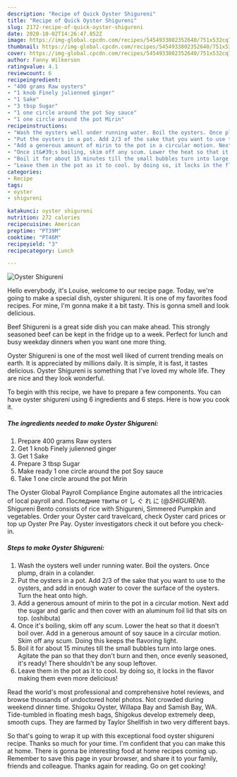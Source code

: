 ```yaml
---
description: "Recipe of Quick Oyster Shigureni"
title: "Recipe of Quick Oyster Shigureni"
slug: 2172-recipe-of-quick-oyster-shigureni
date: 2020-10-02T14:26:47.852Z
image: https://img-global.cpcdn.com/recipes/5454933802352640/751x532cq70/oyster-shigureni-recipe-main-photo.jpg
thumbnail: https://img-global.cpcdn.com/recipes/5454933802352640/751x532cq70/oyster-shigureni-recipe-main-photo.jpg
cover: https://img-global.cpcdn.com/recipes/5454933802352640/751x532cq70/oyster-shigureni-recipe-main-photo.jpg
author: Fanny Wilkerson
ratingvalue: 4.1
reviewcount: 6
recipeingredient:
- "400 grams Raw oysters"
- "1 knob Finely julienned ginger"
- "1 Sake"
- "3 tbsp Sugar"
- "1 one circle around the pot Soy sauce"
- "1 one circle around the pot Mirin"
recipeinstructions:
- "Wash the oysters well under running water. Boil the oysters. Once plump, drain in a colander."
- "Put the oysters in a pot. Add 2/3 of the sake that you want to use to the oysters, and add in enough water to cover the surface of the oysters. Turn the heat onto high."
- "Add a generous amount of mirin to the pot in a circular motion. Next add the sugar and garlic and then cover with an aluminum foil lid that sits on top. (oshibuta)"
- "Once it&#39;s boiling, skim off any scum. Lower the heat so that it doesn&#39;t boil over. Add in a generous amount of soy sauce in a circular motion. Skim off any scum. Doing this keeps the flavoring light."
- "Boil it for about 15 minutes till the small bubbles turn into large ones. Agitate the pan so that they don&#39;t burn and then, once evenly seasoned, it&#39;s ready! There shouldn&#39;t be any soup leftover."
- "Leave them in the pot as it to cool. by doing so, it locks in the flavor making them even more delicious!"
categories:
- Recipe
tags:
- oyster
- shigureni

katakunci: oyster shigureni 
nutrition: 272 calories
recipecuisine: American
preptime: "PT39M"
cooktime: "PT46M"
recipeyield: "3"
recipecategory: Lunch

---
```



![Oyster Shigureni](https://img-global.cpcdn.com/recipes/5454933802352640/751x532cq70/oyster-shigureni-recipe-main-photo.jpg)

Hello everybody, it's Louise, welcome to our recipe page. Today, we're going to make a special dish, oyster shigureni. It is one of my favorites food recipes. For mine, I'm gonna make it a bit tasty. This is gonna smell and look delicious.

Beef Shigureni is a great side dish you can make ahead. This strongly seasoned beef can be kept in the fridge up to a week. Perfect for lunch and busy weekday dinners when you want one more thing.

Oyster Shigureni is one of the most well liked of current trending meals on earth. It is appreciated by millions daily. It is simple, it is fast, it tastes delicious. Oyster Shigureni is something that I've loved my whole life. They are nice and they look wonderful.


To begin with this recipe, we have to prepare a few components. You can have oyster shigureni using 6 ingredients and 6 steps. Here is how you cook it.

<!--inarticleads1-->

##### The ingredients needed to make Oyster Shigureni:

1. Prepare 400 grams Raw oysters
1. Get 1 knob Finely julienned ginger
1. Get 1 Sake
1. Prepare 3 tbsp Sugar
1. Make ready 1 one circle around the pot Soy sauce
1. Take 1 one circle around the pot Mirin


The Oyster Global Payroll Compliance Engine automates all the intricacies of local payroll and. Последние твиты от し ぐ れ に (@_SHIGURENI_). Shigureni Bento consists of rice with Shigureni, Simmered Pumpkin and vegetables. Order your Oyster card travelcard, check Oyster card prices or top up Oyster Pre Pay. Oyster investigators check it out before you check-in. 

<!--inarticleads2-->

##### Steps to make Oyster Shigureni:

1. Wash the oysters well under running water. Boil the oysters. Once plump, drain in a colander.
1. Put the oysters in a pot. Add 2/3 of the sake that you want to use to the oysters, and add in enough water to cover the surface of the oysters. Turn the heat onto high.
1. Add a generous amount of mirin to the pot in a circular motion. Next add the sugar and garlic and then cover with an aluminum foil lid that sits on top. (oshibuta)
1. Once it&#39;s boiling, skim off any scum. Lower the heat so that it doesn&#39;t boil over. Add in a generous amount of soy sauce in a circular motion. Skim off any scum. Doing this keeps the flavoring light.
1. Boil it for about 15 minutes till the small bubbles turn into large ones. Agitate the pan so that they don&#39;t burn and then, once evenly seasoned, it&#39;s ready! There shouldn&#39;t be any soup leftover.
1. Leave them in the pot as it to cool. by doing so, it locks in the flavor making them even more delicious!


Read the world&#39;s most professional and comprehensive hotel reviews, and browse thousands of undoctored hotel photos. Not crowded during weekend dinner time. Shigoku Oyster, Willapa Bay and Samish Bay, WA. Tide-tumbled in floating mesh bags, Shigokus develop extremely deep, smooth cups. They are farmed by Taylor Shellfish in two very different bays. 

So that's going to wrap it up with this exceptional food oyster shigureni recipe. Thanks so much for your time. I'm confident that you can make this at home. There is gonna be interesting food at home recipes coming up. Remember to save this page in your browser, and share it to your family, friends and colleague. Thanks again for reading. Go on get cooking!
